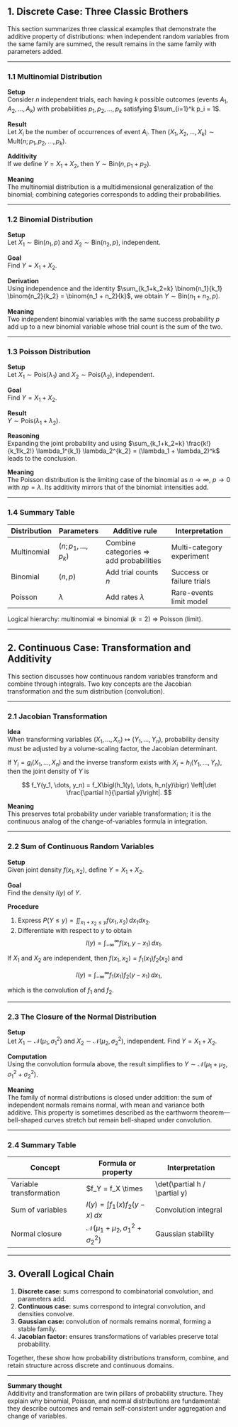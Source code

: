 ## 1. Discrete Case: Three Classic Brothers

This section summarizes three classical examples that demonstrate the additive property of distributions: when independent random variables from the same family are summed, the result remains in the same family with parameters added.

---

### 1.1 Multinomial Distribution

**Setup**  
Consider $n$ independent trials, each having $k$ possible outcomes (events $A_1, A_2, \dots, A_k$) with probabilities $p_1, p_2, \dots, p_k$ satisfying $\sum_{i=1}^k p_i = 1$.

**Result**  
Let $X_i$ be the number of occurrences of event $A_i$. Then $(X_1, X_2, \dots, X_k) \sim \mathrm{Mult}(n; p_1, p_2, \dots, p_k)$.

**Additivity**  
If we define $Y = X_1 + X_2$, then $Y \sim \mathrm{Bin}(n, p_1 + p_2)$.

**Meaning**  
The multinomial distribution is a multidimensional generalization of the binomial; combining categories corresponds to adding their probabilities.

---

### 1.2 Binomial Distribution

**Setup**  
Let $X_1 \sim \mathrm{Bin}(n_1, p)$ and $X_2 \sim \mathrm{Bin}(n_2, p)$, independent.

**Goal**  
Find $Y = X_1 + X_2$.

**Derivation**  
Using independence and the identity $\sum_{k_1+k_2=k} \binom{n_1}{k_1} \binom{n_2}{k_2} = \binom{n_1 + n_2}{k}$, we obtain $Y \sim \mathrm{Bin}(n_1 + n_2, p)$.

**Meaning**  
Two independent binomial variables with the same success probability $p$ add up to a new binomial variable whose trial count is the sum of the two.

---

### 1.3 Poisson Distribution

**Setup**  
Let $X_1 \sim \mathrm{Pois}(\lambda_1)$ and $X_2 \sim \mathrm{Pois}(\lambda_2)$, independent.

**Goal**  
Find $Y = X_1 + X_2$.

**Result**  
$Y \sim \mathrm{Pois}(\lambda_1 + \lambda_2)$.

**Reasoning**  
Expanding the joint probability and using $\sum_{k_1+k_2=k} \frac{k!}{k_1!k_2!} \lambda_1^{k_1} \lambda_2^{k_2} = (\lambda_1 + \lambda_2)^k$ leads to the conclusion.

**Meaning**  
The Poisson distribution is the limiting case of the binomial as $n \to \infty$, $p \to 0$ with $np = \lambda$. Its additivity mirrors that of the binomial: intensities add.

---

### 1.4 Summary Table

| Distribution | Parameters | Additive rule | Interpretation |
|--------------|------------|---------------|----------------|
| Multinomial | $(n; p_1, \dots, p_k)$ | Combine categories $\Rightarrow$ add probabilities | Multi-category experiment |
| Binomial | $(n, p)$ | Add trial counts $n$ | Success or failure trials |
| Poisson | $\lambda$ | Add rates $\lambda$ | Rare-events limit model |

Logical hierarchy: multinomial $\Rightarrow$ binomial ($k=2$) $\Rightarrow$ Poisson (limit).

---

## 2. Continuous Case: Transformation and Additivity

This section discusses how continuous random variables transform and combine through integrals. Two key concepts are the Jacobian transformation and the sum distribution (convolution).

---

### 2.1 Jacobian Transformation

**Idea**  
When transforming variables $(X_1, \dots, X_n) \mapsto (Y_1, \dots, Y_n)$, probability density must be adjusted by a volume-scaling factor, the Jacobian determinant.

If $Y_i = g_i(X_1, \dots, X_n)$ and the inverse transform exists with $X_i = h_i(Y_1, \dots, Y_n)$, then the joint density of $Y$ is

$$
f_Y(y_1, \dots, y_n) = f_X\bigl(h_1(y), \dots, h_n(y)\bigr) \left|\det \frac{\partial h}{\partial y}\right|.
$$

**Meaning**  
This preserves total probability under variable transformation; it is the continuous analog of the change-of-variables formula in integration.

---

### 2.2 Sum of Continuous Random Variables

**Setup**  
Given joint density $f(x_1, x_2)$, define $Y = X_1 + X_2$.

**Goal**  
Find the density $l(y)$ of $Y$.

**Procedure**
1. Express $P(Y \le y) = \iint_{x_1+x_2 \le y} f(x_1, x_2)\,dx_1 dx_2$.
2. Differentiate with respect to $y$ to obtain
$$
l(y) = \int_{-\infty}^{\infty} f(x_1, y - x_1)\,dx_1.
$$

If $X_1$ and $X_2$ are independent, then $f(x_1, x_2) = f_1(x_1) f_2(x_2)$ and

$$
l(y) = \int_{-\infty}^{\infty} f_1(x_1) f_2(y - x_1)\,dx_1,
$$

which is the convolution of $f_1$ and $f_2$.

---

### 2.3 The Closure of the Normal Distribution

**Setup**  
Let $X_1 \sim \mathcal{N}(\mu_1, \sigma_1^2)$ and $X_2 \sim \mathcal{N}(\mu_2, \sigma_2^2)$, independent. Find $Y = X_1 + X_2$.

**Computation**  
Using the convolution formula above, the result simplifies to $Y \sim \mathcal{N}(\mu_1 + \mu_2, \sigma_1^2 + \sigma_2^2)$.

**Meaning**  
The family of normal distributions is closed under addition: the sum of independent normals remains normal, with mean and variance both additive. This property is sometimes described as the earthworm theorem—bell-shaped curves stretch but remain bell-shaped under convolution.

---

### 2.4 Summary Table

| Concept | Formula or property | Interpretation |
|---------|---------------------|----------------|
| Variable transformation | $f_Y = f_X \times |\det(\partial h / \partial y)|$ | Density scaling by coordinate change |
| Sum of variables | $l(y) = \int f_1(x) f_2(y - x)\,dx$ | Convolution integral |
| Normal closure | $\mathcal{N}(\mu_1 + \mu_2, \sigma_1^2 + \sigma_2^2)$ | Gaussian stability |

---

## 3. Overall Logical Chain

1. **Discrete case:** sums correspond to combinatorial convolution, and parameters add.
2. **Continuous case:** sums correspond to integral convolution, and densities convolve.
3. **Gaussian case:** convolution of normals remains normal, forming a stable family.
4. **Jacobian factor:** ensures transformations of variables preserve total probability.

Together, these show how probability distributions transform, combine, and retain structure across discrete and continuous domains.

---

**Summary thought**  
Additivity and transformation are twin pillars of probability structure. They explain why binomial, Poisson, and normal distributions are fundamental: they describe outcomes and remain self-consistent under aggregation and change of variables.

